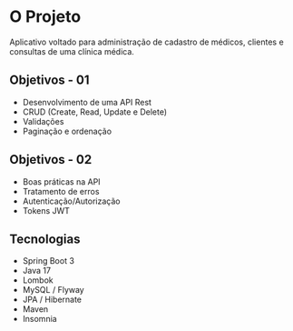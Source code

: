# O Projeto

Aplicativo voltado para administração de cadastro de médicos, clientes e consultas de uma clínica médica.


## Objetivos - 01

* Desenvolvimento de uma API Rest
* CRUD (Create, Read, Update e Delete)
* Validações
* Paginação e ordenação

## Objetivos - 02

* Boas práticas na API
* Tratamento de erros
* Autenticação/Autorização
* Tokens JWT

## Tecnologias

* Spring Boot 3
* Java 17
* Lombok
* MySQL / Flyway
* JPA / Hibernate
* Maven
* Insomnia



